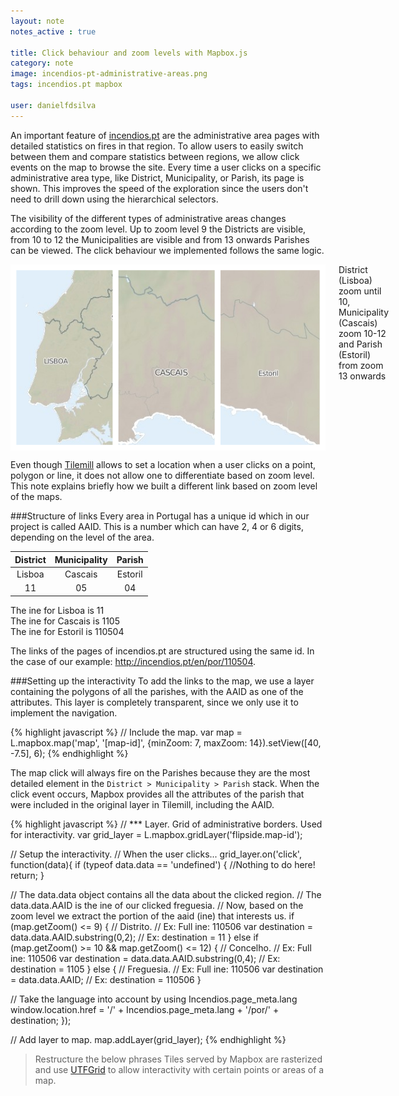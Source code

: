 ```yaml
---
layout: note
notes_active : true

title: Click behaviour and zoom levels with Mapbox.js
category: note
image: incendios-pt-administrative-areas.png
tags: incendios.pt mapbox

user: danielfdsilva
---
```


An important feature of [incendios.pt](http://incendios.pt) are the administrative area pages with detailed statistics on fires in that region. To allow users to easily switch between them and compare statistics between regions, we allow click events on the map to browse the site. Every time a user clicks on a specific administrative area type, like District, Municipality, or Parish, its page is shown. This improves the speed of the exploration since the users don't need to drill down using the hierarchical selectors.

The visibility of the different types of administrative areas changes according to the zoom level. Up to zoom level 9 the Districts are visible, from 10 to 12 the Municipalities are visible and from 13 onwards Parishes can be viewed. The click behaviour we implemented follows the same logic. 

<div class="image-with-caption eleven columns alpha omega">
  <img src="/images/notes/incendios-pt-administrative-areas.png" class="nine columns offset-by-one inset-by-one border alpha omega" alt="Explore data by location" />
  <span>District (Lisboa) zoom until 10, Municipality (Cascais) zoom 10-12 and Parish (Estoril) from zoom 13 onwards</span>
</div>

Even though [Tilemill](http://www.tilemill.com) allows to set a location when a user clicks on a point, polygon or line, it does not allow one to differentiate based on zoom level. This note explains briefly how we built a different link based on zoom level of the maps.

###Structure of links
Every area in Portugal has a unique id which in our project is called AAID. This is a number which can have 2, 4 or 6 digits, depending on the level of the area.

| District  |  Municipality  |  Parish  |
|:---------:|:--------------:|:--------:|
|  Lisboa   |    Cascais     |  Estoril |
|    11     |      05        |    04    |

The ine for Lisboa is 11  
The ine for Cascais is 1105  
The ine for Estoril is 110504  

The links of the pages of incendios.pt are structured using the same id. In the case of our example: http://incendios.pt/en/por/110504.

###Setting up the interactivity
To add the links to the map, we use a layer containing the polygons of all the parishes, with the AAID as one of the attributes. This layer is completely transparent, since we only use it to implement the navigation.


{% highlight javascript %}
// Include the map.
var map = L.mapbox.map('map', '[map-id]', {minZoom: 7, maxZoom: 14}).setView([40, -7.5], 6);
{% endhighlight %}


The map click will always fire on the Parishes because they are the most detailed element in the ```District > Municipality > Parish``` stack. When the click event occurs, Mapbox provides all the attributes of the parish that were included in the original layer in Tilemill, including the AAID.

{% highlight javascript %}
// *** Layer. Grid of administrative borders. Used for interactivity.
var grid_layer = L.mapbox.gridLayer('flipside.map-id');

// Setup the interactivity.
// When the user clicks...
grid_layer.on('click', function(data){
  if (typeof data.data == 'undefined') {
    //Nothing to do here!
    return;
  }

  // The data.data object contains all the data about the clicked region.
  // The data.data.AAID is the ine of our clicked freguesia.
  // Now, based on the zoom level we extract the portion of the aaid (ine) that interests us.
  if (map.getZoom() <= 9) {
    // Distrito.
    // Ex: Full ine: 110506
    var destination = data.data.AAID.substring(0,2);
    // Ex: destination = 11
  }
  else if (map.getZoom() >= 10 && map.getZoom() <= 12) {
    // Concelho.
    // Ex: Full ine: 110506
    var destination = data.data.AAID.substring(0,4);
    // Ex: destination = 1105
  }
  else {
    // Freguesia.
    // Ex: Full ine: 110506
    var destination = data.data.AAID;
    // Ex: destination = 110506
  }

  // Take the language into account by using Incendios.page_meta.lang
  window.location.href = '/' + Incendios.page_meta.lang + '/por/' + destination;
});

// Add layer to map.
map.addLayer(grid_layer);
{% endhighlight %}




>Restructure the below phrases
Tiles served by Mapbox are rasterized and use [UTFGrid](http://www.mapbox.com/developers/utfgrid/) to allow interactivity with certain points or areas of a map.